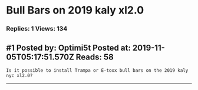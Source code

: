 # Bull Bars on 2019 kaly xl2.0

### Replies: 1 Views: 134

## \#1 Posted by: Optimi5t Posted at: 2019-11-05T05:17:51.570Z Reads: 58

```
Is it possible to install Trampa or E-toxx bull bars on the 2019 kaly nyc xl2.0?
```

---
